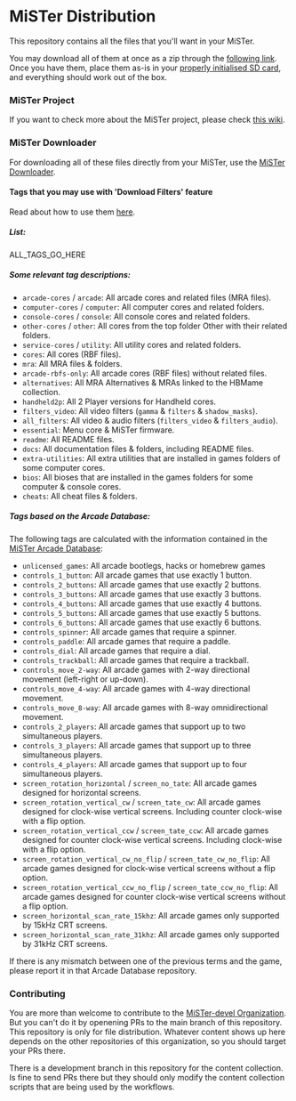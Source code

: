 # MiSTer Distribution

This repository contains all the files that you'll want in your MiSTer.

You may download all of them at once as a zip through the [following link](https://github.com/MiSTer-devel/Distribution_MiSTer/archive/refs/heads/main.zip). Once you have them, place them as-is in your [properly initialised SD card](https://github.com/MiSTer-devel/mr-fusion), and everything should work out of the box.

### MiSTer Project

If you want to check more about the MiSTer project, please check [this wiki](https://github.com/MiSTer-devel/Wiki_MiSTer/wiki).

### MiSTer Downloader

For downloading all of these files directly from your MiSTer, use the [MiSTer Downloader](https://github.com/MiSTer-devel/Downloader_MiSTer).

#### Tags that you may use with 'Download Filters' feature

Read about how to use them [here](https://github.com/MiSTer-devel/Downloader_MiSTer/blob/main/docs/download-filters.md).

##### List:

ALL_TAGS_GO_HERE

##### Some relevant tag descriptions:

- `arcade-cores` / `arcade`: All arcade cores and related files (MRA files).
- `computer-cores` / `computer`: All computer cores and related folders.
- `console-cores` / `console`: All console cores and related folders.
- `other-cores` / `other`: All cores from the top folder Other with their related folders.
- `service-cores` / `utility`: All utility cores and related folders.
- `cores`: All cores (RBF files).
- `mra`: All MRA files & folders.
- `arcade-rbfs-only`: All arcade cores (RBF files) without related files.
- `alternatives`: All MRA Alternatives & MRAs linked to the HBMame collection.
- `handheld2p`: All 2 Player versions for Handheld cores.
- `filters_video`: All video filters (`gamma` & `filters` & `shadow_masks`).
- `all_filters`: All video & audio filters (`filters_video` & `filters_audio`).
- `essential`: Menu core & MiSTer firmware.
- `readme`: All README files.
- `docs`: All documentation files & folders, including README files.
- `extra-utilities`: All extra utilities that are installed in games folders of some computer cores.
- `bios`: All bioses that are installed in the games folders for some computer & console cores.
- `cheats`: All cheat files & folders.

##### Tags based on the Arcade Database:

The following tags are calculated with the information contained in the [MiSTer Arcade Database](https://github.com/MiSTer-devel/ArcadeDatabase_MiSTer):

- `unlicensed_games`: All arcade bootlegs, hacks or homebrew games
- `controls_1_button`: All arcade games that use exactly 1 button.
- `controls_2_buttons`: All arcade games that use exactly 2 buttons.
- `controls_3_buttons`: All arcade games that use exactly 3 buttons.
- `controls_4_buttons`: All arcade games that use exactly 4 buttons.
- `controls_5_buttons`: All arcade games that use exactly 5 buttons.
- `controls_6_buttons`: All arcade games that use exactly 6 buttons.
- `controls_spinner`: All arcade games that require a spinner.
- `controls_paddle`: All arcade games that require a paddle.
- `controls_dial`: All arcade games that require a dial.
- `controls_trackball`: All arcade games that require a trackball.
- `controls_move_2-way`: All arcade games with 2-way directional movement (left-right or up-down).
- `controls_move_4-way`: All arcade games with 4-way directional movement.
- `controls_move_8-way`: All arcade games with 8-way omnidirectional movement.
- `controls_2_players`: All arcade games that support up to two simultaneous players.
- `controls_3_players`: All arcade games that support up to three simultaneous players.
- `controls_4_players`: All arcade games that support up to four simultaneous players.
- `screen_rotation_horizontal` / `screen_no_tate`: All arcade games designed for horizontal screens.
- `screen_rotation_vertical_cw` / `screen_tate_cw`: All arcade games designed for clock-wise vertical screens. Including counter clock-wise with a flip option.
- `screen_rotation_vertical_ccw` / `screen_tate_ccw`: All arcade games designed for counter clock-wise vertical screens. Including clock-wise with a flip option.
- `screen_rotation_vertical_cw_no_flip` / `screen_tate_cw_no_flip`: All arcade games designed for clock-wise vertical screens without a flip option.
- `screen_rotation_vertical_ccw_no_flip` / `screen_tate_ccw_no_flip`: All arcade games designed for counter clock-wise vertical screens without a flip option.
- `screen_horizontal_scan_rate_15khz`: All arcade games only supported by 15kHz CRT screens.
- `screen_horizontal_scan_rate_31khz`: All arcade games only supported by 31kHz CRT screens.

If there is any mismatch between one of the previous terms and the game, please report it in that Arcade Database repository.

### Contributing

You are more than welcome to contribute to the [MiSTer-devel Organization](https://github.com/MiSTer-devel). But you can't do it by openening PRs to the main branch of this repository. This repository is only for file distribution. Whatever content shows up here depends on the other repositories of this organization, so you should target your PRs there.

There is a development branch in this repository for the content collection. Is fine to send PRs there but they should only modify the content collection scripts that are being used by the workflows.

